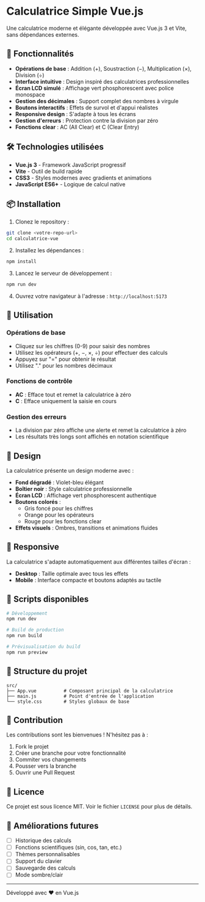 # Calculatrice Simple Vue.js

Une calculatrice moderne et élégante développée avec Vue.js 3 et Vite, sans dépendances externes.

## 🚀 Fonctionnalités

- **Opérations de base** : Addition (+), Soustraction (−), Multiplication (×), Division (÷)
- **Interface intuitive** : Design inspiré des calculatrices professionnelles
- **Écran LCD simulé** : Affichage vert phosphorescent avec police monospace
- **Gestion des décimales** : Support complet des nombres à virgule
- **Boutons interactifs** : Effets de survol et d'appui réalistes
- **Responsive design** : S'adapte à tous les écrans
- **Gestion d'erreurs** : Protection contre la division par zéro
- **Fonctions clear** : AC (All Clear) et C (Clear Entry)

## 🛠️ Technologies utilisées

- **Vue.js 3** - Framework JavaScript progressif
- **Vite** - Outil de build rapide
- **CSS3** - Styles modernes avec gradients et animations
- **JavaScript ES6+** - Logique de calcul native

## 📦 Installation

1. Clonez le repository :
```bash
git clone <votre-repo-url>
cd calculatrice-vue
```

2. Installez les dépendances :
```bash
npm install
```

3. Lancez le serveur de développement :
```bash
npm run dev
```

4. Ouvrez votre navigateur à l'adresse : `http://localhost:5173`

## 🎯 Utilisation

### Opérations de base
- Cliquez sur les chiffres (0-9) pour saisir des nombres
- Utilisez les opérateurs (+, −, ×, ÷) pour effectuer des calculs
- Appuyez sur "=" pour obtenir le résultat
- Utilisez "." pour les nombres décimaux

### Fonctions de contrôle
- **AC** : Efface tout et remet la calculatrice à zéro
- **C** : Efface uniquement la saisie en cours

### Gestion des erreurs
- La division par zéro affiche une alerte et remet la calculatrice à zéro
- Les résultats très longs sont affichés en notation scientifique

## 🎨 Design

La calculatrice présente un design moderne avec :
- **Fond dégradé** : Violet-bleu élégant
- **Boîtier noir** : Style calculatrice professionnelle
- **Écran LCD** : Affichage vert phosphorescent authentique
- **Boutons colorés** :
  - Gris foncé pour les chiffres
  - Orange pour les opérateurs
  - Rouge pour les fonctions clear
- **Effets visuels** : Ombres, transitions et animations fluides

## 📱 Responsive

La calculatrice s'adapte automatiquement aux différentes tailles d'écran :
- **Desktop** : Taille optimale avec tous les effets
- **Mobile** : Interface compacte et boutons adaptés au tactile

## 🔧 Scripts disponibles

```bash
# Développement
npm run dev

# Build de production
npm run build

# Prévisualisation du build
npm run preview
```

## 📁 Structure du projet

```
src/
├── App.vue          # Composant principal de la calculatrice
├── main.js          # Point d'entrée de l'application
└── style.css        # Styles globaux de base
```

## 🤝 Contribution

Les contributions sont les bienvenues ! N'hésitez pas à :
1. Fork le projet
2. Créer une branche pour votre fonctionnalité
3. Commiter vos changements
4. Pousser vers la branche
5. Ouvrir une Pull Request

## 📄 Licence

Ce projet est sous licence MIT. Voir le fichier `LICENSE` pour plus de détails.

## 🎯 Améliorations futures

- [ ] Historique des calculs
- [ ] Fonctions scientifiques (sin, cos, tan, etc.)
- [ ] Thèmes personnalisables
- [ ] Support du clavier
- [ ] Sauvegarde des calculs
- [ ] Mode sombre/clair

---

Développé avec ❤️ en Vue.js